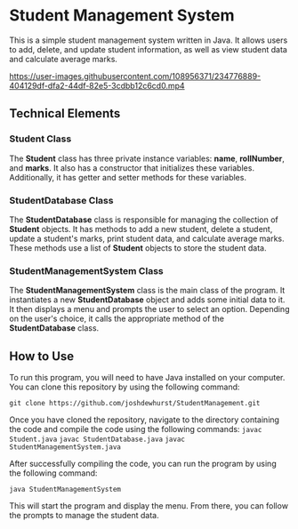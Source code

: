 # Student Management System
This is a simple student management system written in Java. It allows users to add, delete, and update student information, as well as view student data and calculate average marks.

https://user-images.githubusercontent.com/108956371/234776889-404129df-dfa2-44df-82e5-3cdbb12c6cd0.mp4



## Technical Elements
### Student Class
The **Student** class has three private instance variables: **name**, **rollNumber**, and **marks**. It also has a constructor that initializes these variables. Additionally, it has getter and setter methods for these variables.

### StudentDatabase Class
The **StudentDatabase** class is responsible for managing the collection of **Student** objects. It has methods to add a new student, delete a student, update a student's marks, print student data, and calculate average marks. These methods use a list of **Student** objects to store the student data.

### StudentManagementSystem Class
The **StudentManagementSystem** class is the main class of the program. It instantiates a new **StudentDatabase** object and adds some initial data to it. It then displays a menu and prompts the user to select an option. Depending on the user's choice, it calls the appropriate method of the **StudentDatabase** class.

## How to Use
To run this program, you will need to have Java installed on your computer. You can clone this repository by using the following command:

`git clone https://github.com/joshdewhurst/StudentManagement.git`

Once you have cloned the repository, navigate to the directory containing the code and compile the code using the following commands:
`javac Student.java`
`javac StudentDatabase.java`
`javac StudentManagementSystem.java`

After successfully compiling the code, you can run the program by using the following command:

`java StudentManagementSystem`

This will start the program and display the menu. From there, you can follow the prompts to manage the student data.
